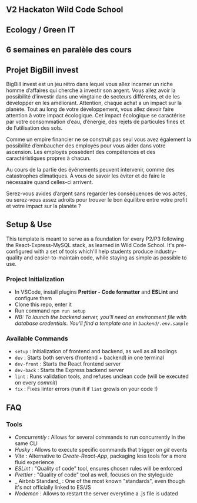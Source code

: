 ## V2 Hackaton Wild Code School

## Ecology / Green IT

## 6 semaines en paralèle des cours 

## Projet BigBill invest

BigBill invest est un jeu rétro dans lequel vous allez incarner un riche homme d’affaires qui cherche à investir son argent. Vous allez avoir la possibilité d’investir dans une vingtaine de secteurs différents, et de les développer en les améliorant. Attention, chaque achat a un impact sur la planète. Tout au long de votre développement, vous allez devoir faire attention à votre impact écologique. Cet impact écologique se caractérise par votre consommation d’eau, d’énergie, des rejets de particules fines et de l’utilisation des sols. 

Comme un empire financier ne se construit pas seul vous avez également la possibilité d’embaucher des employés pour vous aider dans votre ascension. Les employés possèdent des compétences et des caractéristiques propres à chacun.   

Au cours de la partie des événements peuvent intervenir, comme des catastrophes climatiques. À vous de savoir les éviter et de faire le nécessaire quand celles-ci arrivent.  

Serez-vous avides d’argent sans regarder les conséquences de vos actes, ou serez-vous assez adroits pour trouver le bon équilibre entre votre profit et votre impact sur la planète ? 


## Setup & Use

This template is meant to serve as a foundation for every P2/P3 following the React-Express-MySQL stack, as learned in Wild Code School.
It's pre-configured with a set of tools which'll help students produce industry-quality and easier-to-maintain code, while staying as simple as possible to use.

### Project Initialization

- In VSCode, install plugins **Prettier - Code formatter** and **ESLint** and configure them
- Clone this repo, enter it
- Run command `npm run setup`
- _NB: To launch the backend server, you'll need an environment file with database credentials. You'll find a template one in `backend/.env.sample`_

### Available Commands

- `setup` : Initialization of frontend and backend, as well as all toolings
- `dev` : Starts both servers (frontend + backend) in one terminal
- `dev-front` : Starts the React frontend server
- `dev-back` : Starts the Express backend server
- `lint` : Runs validation tools, and refuses unclean code (will be executed on every _commit_)
- `fix` : Fixes linter errors (run it if `lint` growls on your code !)

## FAQ

### Tools

- _Concurrently_ : Allows for several commands to run concurrently in the same CLI
- _Husky_ : Allows to execute specific commands that trigger on _git_ events
- _Vite_ : Alternative to _Create-React-App_, packaging less tools for a more fluid experience
- _ESLint_ : "Quality of code" tool, ensures chosen rules will be enforced
- _Prettier_ : "Quality of code" tool as well, focuses on the styleguide
- _ Airbnb Standard_ : One of the most known "standards", even though it's not officially linked to ES/JS
- _Nodemon_ : Allows to restart the server everytime a .js file is udated
